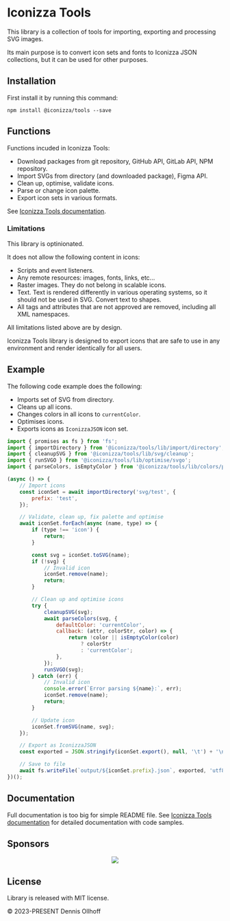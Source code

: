 # Iconizza Tools

This library is a collection of tools for importing, exporting and processing SVG images.

Its main purpose is to convert icon sets and fonts to Iconizza JSON collections, but it can be used for other purposes.

## Installation

First install it by running this command:

```
npm install @iconizza/tools --save
```

## Functions

Functions incuded in Iconizza Tools:

-   Download packages from git repository, GitHub API, GitLab API, NPM repository.
-   Import SVGs from directory (and downloaded package), Figma API.
-   Clean up, optimise, validate icons.
-   Parse or change icon palette.
-   Export icon sets in various formats.

See [Iconizza Tools documentation](https://iconizza.design/docs/libraries/tools/).

### Limitations

This library is optinionated.

It does not allow the following content in icons:

-   Scripts and event listeners.
-   Any remote resources: images, fonts, links, etc...
-   Raster images. They do not belong in scalable icons.
-   Text. Text is rendered differently in various operating systems, so it should not be used in SVG. Convert text to shapes.
-   All tags and attributes that are not approved are removed, including all XML namespaces.

All limitations listed above are by design.

Iconizza Tools library is designed to export icons that are safe to use in any environment and render identically for all users.

## Example

The following code example does the following:

-   Imports set of SVG from directory.
-   Cleans up all icons.
-   Changes colors in all icons to `currentColor`.
-   Optimises icons.
-   Exports icons as `IconizzaJSON` icon set.

```js
import { promises as fs } from 'fs';
import { importDirectory } from '@iconizza/tools/lib/import/directory';
import { cleanupSVG } from '@iconizza/tools/lib/svg/cleanup';
import { runSVGO } from '@iconizza/tools/lib/optimise/svgo';
import { parseColors, isEmptyColor } from '@iconizza/tools/lib/colors/parse';

(async () => {
	// Import icons
	const iconSet = await importDirectory('svg/test', {
		prefix: 'test',
	});

	// Validate, clean up, fix palette and optimise
	await iconSet.forEach(async (name, type) => {
		if (type !== 'icon') {
			return;
		}

		const svg = iconSet.toSVG(name);
		if (!svg) {
			// Invalid icon
			iconSet.remove(name);
			return;
		}

		// Clean up and optimise icons
		try {
			cleanupSVG(svg);
			await parseColors(svg, {
				defaultColor: 'currentColor',
				callback: (attr, colorStr, color) => {
					return !color || isEmptyColor(color)
						? colorStr
						: 'currentColor';
				},
			});
			runSVGO(svg);
		} catch (err) {
			// Invalid icon
			console.error(`Error parsing ${name}:`, err);
			iconSet.remove(name);
			return;
		}

		// Update icon
		iconSet.fromSVG(name, svg);
	});

	// Export as IconizzaJSON
	const exported = JSON.stringify(iconSet.export(), null, '\t') + '\n';

	// Save to file
	await fs.writeFile(`output/${iconSet.prefix}.json`, exported, 'utf8');
})();
```

## Documentation

Full documentation is too big for simple README file. See [Iconizza Tools documentation](https://iconizza.design/docs/libraries/tools/) for detailed documentation with code samples.

## Sponsors

<p align="center">
  <a href="https://github.com/sponsors/nyxb">
    <img src='https://nyxb.github.io/static/sponsors.svg'/>
  </a>
</p>

## License

Library is released with MIT license.

© 2023-PRESENT Dennis Ollhoff
